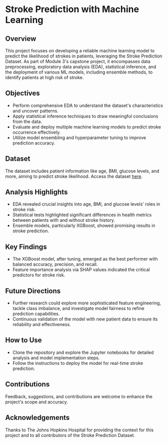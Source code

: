 # Stroke Prediction with Machine Learning

## Overview
This project focuses on developing a reliable machine learning model to predict the likelihood of strokes in patients, leveraging the Stroke Prediction Dataset. As part of Module 3's capstone project, it encompasses data preprocessing, exploratory data analysis (EDA), statistical inference, and the deployment of various ML models, including ensemble methods, to identify patients at high risk of stroke.

## Objectives
- Perform comprehensive EDA to understand the dataset's characteristics and uncover patterns.
- Apply statistical inference techniques to draw meaningful conclusions from the data.
- Evaluate and deploy multiple machine learning models to predict stroke occurrence effectively.
- Utilize model ensembling and hyperparameter tuning to improve prediction accuracy.

## Dataset
The dataset includes patient information like age, BMI, glucose levels, and more, aiming to predict stroke likelihood. Access the dataset [here](https://www.kaggle.com/fedesoriano/stroke-prediction-dataset).

## Analysis Highlights
- EDA revealed crucial insights into age, BMI, and glucose levels' roles in stroke risk.
- Statistical tests highlighted significant differences in health metrics between patients with and without stroke history.
- Ensemble models, particularly XGBoost, showed promising results in stroke prediction.

## Key Findings
- The XGBoost model, after tuning, emerged as the best performer with balanced accuracy, precision, and recall.
- Feature importance analysis via SHAP values indicated the critical predictors for stroke risk.

## Future Directions
- Further research could explore more sophisticated feature engineering, tackle class imbalance, and investigate model fairness to refine prediction capabilities.
- Continuous validation of the model with new patient data to ensure its reliability and effectiveness.

## How to Use
- Clone the repository and explore the Jupyter notebooks for detailed analysis and model implementation steps.
- Follow the instructions to deploy the model for real-time stroke prediction.

## Contributions
Feedback, suggestions, and contributions are welcome to enhance the project's scope and accuracy.

## Acknowledgements
Thanks to The Johns Hopkins Hospital for providing the context for this project and to all contributors of the Stroke Prediction Dataset.

